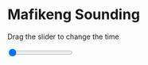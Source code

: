 <h1>Mafikeng Sounding</h1>
<p>Drag the slider to change the time</p>

<div class="slidecontainer">
<input oninput='setImage(this)' class="slider" type="range" min="0" max="6" value="0" step="1" />
<img id='img'/>
</div>

<script>
var img = document.getElementById('img');
var img_array = ['/assets/images/skwt/skd_mfk_wrfout_d01_2020-06-21_12:00:00.png',
'/assets/images/skwt/skd_mfk_wrfout_d01_2020-06-21_18:00:00.png',
'/assets/images/skwt/skd_mfk_wrfout_d01_2020-06-22_00:00:00.png',
'/assets/images/skwt/skd_mfk_wrfout_d01_2020-06-22_06:00:00.png',
'/assets/images/skwt/skd_mfk_wrfout_d01_2020-06-22_12:00:00.png',
'/assets/images/skwt/skd_mfk_wrfout_d01_2020-06-22_18:00:00.png',];
function setImage(obj)
{
        var value = obj.value;
        img.src = img_array[value];

}
</script>
